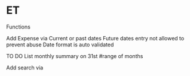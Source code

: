 # ET

Functions 

Add Expense via Current or past dates
Future dates entry not allowed to prevent abuse 
Date format is auto validated

TO DO List
monthly summary on 31st
#range of months


Add search via 

